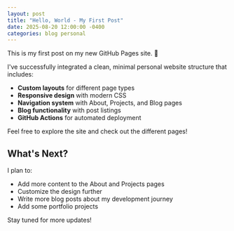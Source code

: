 ```yaml
---
layout: post
title: "Hello, World - My First Post"
date: 2025-08-20 12:00:00 -0400
categories: blog personal
---
```


This is my first post on my new GitHub Pages site. 🎉

I've successfully integrated a clean, minimal personal website structure that includes:

- **Custom layouts** for different page types
- **Responsive design** with modern CSS
- **Navigation system** with About, Projects, and Blog pages
- **Blog functionality** with post listings
- **GitHub Actions** for automated deployment

Feel free to explore the site and check out the different pages!

## What's Next?

I plan to:
- Add more content to the About and Projects pages
- Customize the design further
- Write more blog posts about my development journey
- Add some portfolio projects

Stay tuned for more updates!
